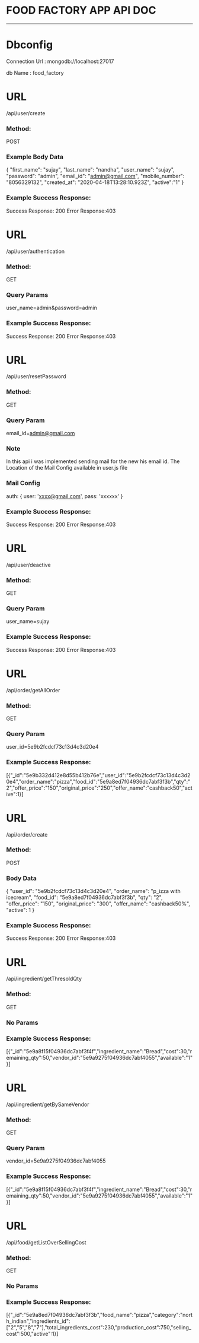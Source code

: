 # FOOD FACTORY APP API DOC
--------------------------

# Dbconfig

Connection Url : mongodb://localhost:27017

db Name : food_factory



# URL

/api/user/create

### Method:

POST

### Example Body Data 

{
		"first_name": "sujay",
          "last_name": "nandha",
          "user_name": "sujay",
          "password": "admin",
          "email_id": "admin@gmail.com",
          "mobile_number": "8056329132",
          "created_at": "2020-04-18T13:28:10.923Z",
          "active":"1"
}




### Example Success Response:

Success Response: 200
Error Response:403



# URL

/api/user/authentication

### Method:

GET

### Query Params 

user_name=admin&password=admin


### Example Success Response:

Success Response: 200
Error Response:403



# URL

/api/user/resetPassword

### Method:

GET

### Query Param

email_id=admin@gmail.com

### Note
In this api i was implemented sending mail for the new his email id.
The Location of the Mail Config available in user.js file
### Mail Config
 auth: {
    user: 'xxxx@gmail.com',
    pass: 'xxxxxx'
  }

### Example Success Response:

Success Response: 200
Error Response:403


# URL

/api/user/deactive

### Method:

GET

### Query Param


user_name=sujay


### Example Success Response:

Success Response: 200
Error Response:403



# URL

/api/order/getAllOrder

### Method:

GET

### Query Param


user_id=5e9b2fcdcf73c13d4c3d20e4


### Example Success Response:

[{"_id":"5e9b332d412e8d55b412b76e","user_id":"5e9b2fcdcf73c13d4c3d20e4","order_name":"pizza","food_id":"5e9a8ed7f04936dc7abf3f3b","qty":"2","offer_price":"150","original_price":"250","offer_name":"cashback50","active":1}]


# URL

/api/order/create

### Method:

POST

### Body Data 

{
      "user_id": "5e9b2fcdcf73c13d4c3d20e4",
      "order_name": "p_izza with icecream",
      "food_id": "5e9a8ed7f04936dc7abf3f3b",
      "qty": "2",
      "offer_price": "150",
      "original_price": "300",
      "offer_name": "cashback50%",
      "active": 1
}



### Example Success Response:

Success Response: 200
Error Response:403




# URL

/api/ingredient/getThresoldQty

### Method:

GET

### No Params


### Example Success Response:

[{"_id":"5e9a8f15f04936dc7abf3f4f","ingredient_name":"Bread","cost":30,"remaining_qty":50,"vendor_id":"5e9a9275f04936dc7abf4055","available":"1"}]

# URL

/api/ingredient/getBySameVendor

### Method:

GET

### Query Param


vendor_id=5e9a9275f04936dc7abf4055


### Example Success Response:

[{"_id":"5e9a8f15f04936dc7abf3f4f","ingredient_name":"Bread","cost":30,"remaining_qty":50,"vendor_id":"5e9a9275f04936dc7abf4055","available":"1"}]


# URL

/api/food/getListOverSellingCost

### Method:

GET

### No Params


### Example Success Response:

[{"_id":"5e9a8ed7f04936dc7abf3f3b","food_name":"pizza","category":"north_indian","ingredients_id":["2","5","8","7"],"total_ingredients_cost":230,"production_cost":750,"selling_cost":500,"active":1}]
